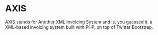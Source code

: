 AXIS
====

AXIS stands for Another XML Invoicing System and is, you guessed it, a XML-based invoicing system built with PHP, on top of Twitter Bootstrap.
